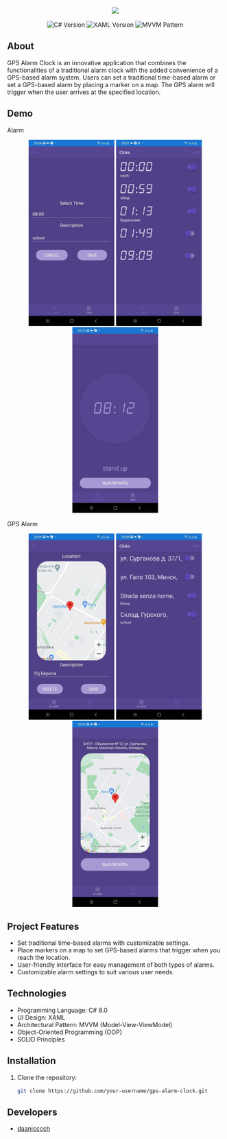 <p align="center">
      <img src="https://i.ibb.co/your-image-link.png" width="726">
</p>
<p align="center">
   <img src="https://img.shields.io/badge/C%23-8.0-blue" alt="C# Version">
   <img src="https://img.shields.io/badge/XAML-2024-brightgreen" alt="XAML Version">
   <img src="https://img.shields.io/badge/MVVM-Pattern-red" alt="MVVM Pattern">
</p>

## About
GPS Alarm Clock is an innovative application that combines the functionalities of a traditional alarm clock with the added convenience of a GPS-based alarm system. Users can set a traditional time-based alarm or set a GPS-based alarm by placing a marker on a map. The GPS alarm will trigger when the user arrives at the specified location.

## Demo
<p>Alarm</p>
<p align="center">
  <img src="newitem-page.jpg" width="200" alt="New Item Page">
  <img src="items-page.jpg" width="200" alt="Items Page">
  <img src="wakeuppage.jpg" width="200" alt="Wake Up Page">
</p>
<p>GPS Alarm</p>
<p align="center">
  <img src="gpsnewitem-page.jpg" width="200" alt="GPS New Item Page">
  <img src="gpsitems-page.jpg" width="200" alt="GPS Items Page">
  <img src="gpswakeup-page.jpg" width="200" alt="GPS Wake Up Page">
</p>

## Project Features

 - Set traditional time-based alarms with customizable settings.
 - Place markers on a map to set GPS-based alarms that trigger when you reach the location.
 - User-friendly interface for easy management of both types of alarms.
 - Customizable alarm settings to suit various user needs.

## Technologies

 - Programming Language: C# 8.0
 - UI Design: XAML
 - Architectural Pattern: MVVM (Model-View-ViewModel)
 - Object-Oriented Programming (OOP)
 - SOLID Principles

## Installation

1. Clone the repository:
   ```sh
   git clone https://github.com/your-username/gps-alarm-clock.git

## Developers
- [daanicccch](https://github.com/daanicccch)